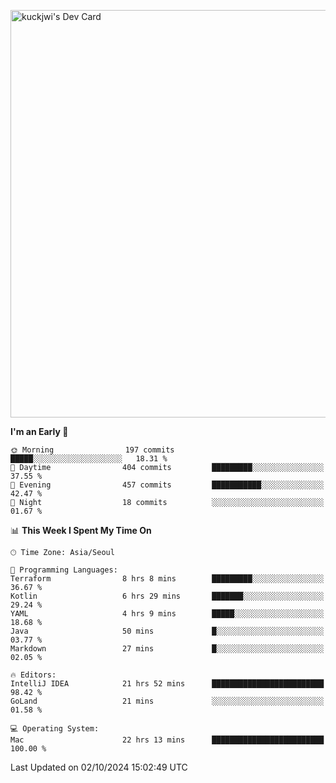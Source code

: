 <a href="https://app.daily.dev/kuckhwancho"><img src="https://api.daily.dev/devcards/v2/efef39c8028947428b3c0b486b9cd9b6.png?r=iz2&type=wide" width="652" alt="kuckjwi's Dev Card"/></a>

<!--START_SECTION:waka-->
**I'm an Early 🐤** 

```text
🌞 Morning                197 commits         █████░░░░░░░░░░░░░░░░░░░░   18.31 % 
🌆 Daytime                404 commits         █████████░░░░░░░░░░░░░░░░   37.55 % 
🌃 Evening                457 commits         ███████████░░░░░░░░░░░░░░   42.47 % 
🌙 Night                  18 commits          ░░░░░░░░░░░░░░░░░░░░░░░░░   01.67 % 
```


📊 **This Week I Spent My Time On** 

```text
🕑︎ Time Zone: Asia/Seoul

💬 Programming Languages: 
Terraform                8 hrs 8 mins        █████████░░░░░░░░░░░░░░░░   36.67 % 
Kotlin                   6 hrs 29 mins       ███████░░░░░░░░░░░░░░░░░░   29.24 % 
YAML                     4 hrs 9 mins        █████░░░░░░░░░░░░░░░░░░░░   18.68 % 
Java                     50 mins             █░░░░░░░░░░░░░░░░░░░░░░░░   03.77 % 
Markdown                 27 mins             █░░░░░░░░░░░░░░░░░░░░░░░░   02.05 % 

🔥 Editors: 
IntelliJ IDEA            21 hrs 52 mins      █████████████████████████   98.42 % 
GoLand                   21 mins             ░░░░░░░░░░░░░░░░░░░░░░░░░   01.58 % 

💻 Operating System: 
Mac                      22 hrs 13 mins      █████████████████████████   100.00 % 
```


 Last Updated on 02/10/2024 15:02:49 UTC
<!--END_SECTION:waka-->
